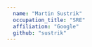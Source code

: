 ```yaml
---
  name: "Martin Sustrik"
  occupation_title: "SRE"
  affiliation: "Google"
  github: "sustrik"
---
```


